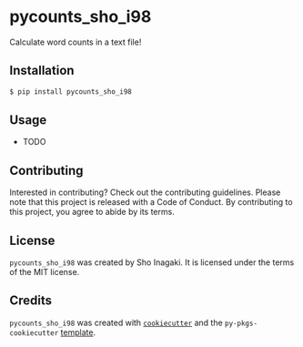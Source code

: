 # pycounts_sho_i98

Calculate word counts in a text file!

## Installation

```bash
$ pip install pycounts_sho_i98
```

## Usage

- TODO

## Contributing

Interested in contributing? Check out the contributing guidelines. Please note that this project is released with a Code of Conduct. By contributing to this project, you agree to abide by its terms.

## License

`pycounts_sho_i98` was created by Sho Inagaki. It is licensed under the terms of the MIT license.

## Credits

`pycounts_sho_i98` was created with [`cookiecutter`](https://cookiecutter.readthedocs.io/en/latest/) and the `py-pkgs-cookiecutter` [template](https://github.com/py-pkgs/py-pkgs-cookiecutter).
